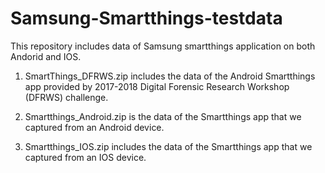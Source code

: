 # Samsung-Smartthings-testdata


This repository includes data of Samsung smartthings application on both Andorid and IOS.

1) SmartThings_DFRWS.zip includes the data of the Android Smartthings app provided by 2017-2018 Digital Forensic Research Workshop (DFRWS) challenge.

2) Smartthings_Android.zip is the data of the Smartthings app that we captured from an Android device.

3) Smartthings_IOS.zip includes the data of the Smartthings app that we captured from an IOS device.
